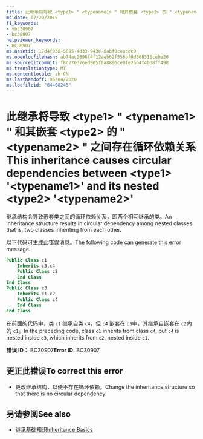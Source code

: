 ```yaml
---
title: 此继承将导致 <type1> " <typename1> " 和其嵌套 <type2> 的 " <typename2> " 之间存在循环依赖关系
ms.date: 07/20/2015
f1_keywords:
- vbc30907
- bc30907
helpviewer_keywords:
- BC30907
ms.assetid: 17d4f938-5895-4d33-943e-8abf0ceacdc9
ms.openlocfilehash: ab74ac2898f4f12aeb62f556bf0d868316cebe26
ms.sourcegitcommit: f8c270376ed905f6a8896ce0fe25b4f4b38ff498
ms.translationtype: MT
ms.contentlocale: zh-CN
ms.lasthandoff: 06/04/2020
ms.locfileid: "84408245"
---
```

# <a name="this-inheritance-causes-circular-dependencies-between-type1-typename1-and-its-nested-type2-typename2"></a><span data-ttu-id="9d66b-102">此继承将导致 \<type1> " \<typename1> " 和其嵌套 \<type2> 的 " \<typename2> " 之间存在循环依赖关系</span><span class="sxs-lookup"><span data-stu-id="9d66b-102">This inheritance causes circular dependencies between \<type1> '\<typename1>' and its nested \<type2> '\<typename2>'</span></span>
<span data-ttu-id="9d66b-103">继承结构会导致嵌套类之间的循环依赖关系，即两个相互继承的类。</span><span class="sxs-lookup"><span data-stu-id="9d66b-103">An inheritance structure results in circular dependency among nested classes, that is, two classes inheriting from each other.</span></span>  
  
 <span data-ttu-id="9d66b-104">以下代码可生成此错误消息。</span><span class="sxs-lookup"><span data-stu-id="9d66b-104">The following code can generate this error message.</span></span>  
  
```vb  
Public Class c1  
    Inherits c3.c4  
    Public Class c2  
    End Class  
End Class  
Public Class c3  
    Inherits c1.c2  
    Public Class c4  
    End Class  
End Class  
```  
  
 <span data-ttu-id="9d66b-105">在前面的代码中，类 `c1` 继承自类 `c4`，但 `c4` 嵌套在 `c3`中，其继承自嵌套在 `c2`内的 `c1`。</span><span class="sxs-lookup"><span data-stu-id="9d66b-105">In the preceding code, class `c1` inherits from class `c4`, but `c4` is nested inside `c3`, which inherits from `c2`, nested inside `c1`.</span></span>  
  
 <span data-ttu-id="9d66b-106">**错误 ID：** BC30907</span><span class="sxs-lookup"><span data-stu-id="9d66b-106">**Error ID:** BC30907</span></span>  
  
## <a name="to-correct-this-error"></a><span data-ttu-id="9d66b-107">更正此错误</span><span class="sxs-lookup"><span data-stu-id="9d66b-107">To correct this error</span></span>  
  
- <span data-ttu-id="9d66b-108">更改继承结构，以便不存在循环依赖。</span><span class="sxs-lookup"><span data-stu-id="9d66b-108">Change the inheritance structure so that there is no circular dependency.</span></span>  
  
## <a name="see-also"></a><span data-ttu-id="9d66b-109">另请参阅</span><span class="sxs-lookup"><span data-stu-id="9d66b-109">See also</span></span>

- [<span data-ttu-id="9d66b-110">继承基础知识</span><span class="sxs-lookup"><span data-stu-id="9d66b-110">Inheritance Basics</span></span>](../programming-guide/language-features/objects-and-classes/inheritance-basics.md)

